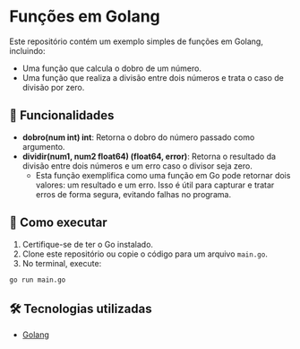 # Funções em Golang

Este repositório contém um exemplo simples de funções em Golang, incluindo:
- Uma função que calcula o dobro de um número.
- Uma função que realiza a divisão entre dois números e trata o caso de divisão por zero.

## 📌 Funcionalidades
- **dobro(num int) int**: Retorna o dobro do número passado como argumento.
- **dividir(num1, num2 float64) (float64, error)**: Retorna o resultado da divisão entre dois números e um erro caso o divisor seja zero.
  - Esta função exemplifica como uma função em Go pode retornar dois valores: um resultado e um erro. Isso é útil para capturar e tratar erros de forma segura, evitando falhas no programa.

## 🚀 Como executar
1. Certifique-se de ter o Go instalado.
2. Clone este repositório ou copie o código para um arquivo `main.go`.
3. No terminal, execute:

```sh
go run main.go
```



## 🛠 Tecnologias utilizadas
- [Golang](https://golang.org/)


